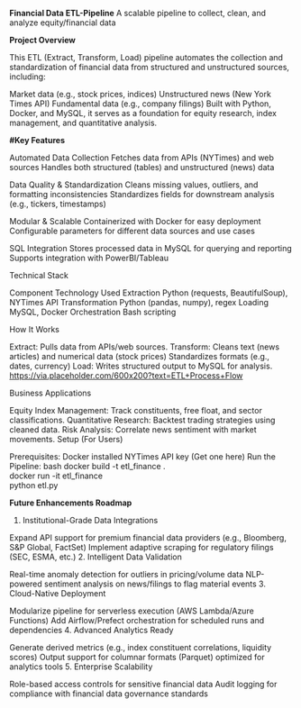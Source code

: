 **Financial Data ETL-Pipeline**
A scalable pipeline to collect, clean, and analyze equity/financial data

**Project Overview**

This ETL (Extract, Transform, Load) pipeline automates the collection and standardization of financial data from structured and unstructured sources, including:

Market data (e.g., stock prices, indices)
Unstructured news (New York Times API)
Fundamental data (e.g., company filings)
Built with Python, Docker, and MySQL, it serves as a foundation for equity research, index management, and quantitative analysis.

**#Key Features**

Automated Data Collection
Fetches data from APIs (NYTimes) and web sources
Handles both structured (tables) and unstructured (news) data

Data Quality & Standardization
Cleans missing values, outliers, and formatting inconsistencies
Standardizes fields for downstream analysis (e.g., tickers, timestamps)

Modular & Scalable
Containerized with Docker for easy deployment
Configurable parameters for different data sources and use cases

SQL Integration
Stores processed data in MySQL for querying and reporting
Supports integration with PowerBI/Tableau

Technical Stack

Component	            Technology Used
Extraction            Python (requests, BeautifulSoup), NYTimes API
Transformation	      Python (pandas, numpy), regex
Loading	              MySQL, Docker
Orchestration	        Bash scripting


How It Works

Extract: Pulls data from APIs/web sources.
Transform:
Cleans text (news articles) and numerical data (stock prices)
Standardizes formats (e.g., dates, currency)
Load: Writes structured output to MySQL for analysis.
https://via.placeholder.com/600x200?text=ETL+Process+Flow 

Business Applications

Equity Index Management: Track constituents, free float, and sector classifications.
Quantitative Research: Backtest trading strategies using cleaned data.
Risk Analysis: Correlate news sentiment with market movements.
Setup (For Users)

Prerequisites:
Docker installed
NYTimes API key (Get one here)
Run the Pipeline:
bash
docker build -t etl_finance .  
docker run -it etl_finance  
python etl.py  

**Future Enhancements Roadmap**

1. Institutional-Grade Data Integrations

Expand API support for premium financial data providers (e.g., Bloomberg, S&P Global, FactSet)
Implement adaptive scraping for regulatory filings (SEC, ESMA, etc.)
2. Intelligent Data Validation

Real-time anomaly detection for outliers in pricing/volume data
NLP-powered sentiment analysis on news/filings to flag material events
3. Cloud-Native Deployment

Modularize pipeline for serverless execution (AWS Lambda/Azure Functions)
Add Airflow/Prefect orchestration for scheduled runs and dependencies
4. Advanced Analytics Ready

Generate derived metrics (e.g., index constituent correlations, liquidity scores)
Output support for columnar formats (Parquet) optimized for analytics tools
5. Enterprise Scalability

Role-based access controls for sensitive financial data
Audit logging for compliance with financial data governance standards
